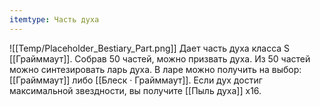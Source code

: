 ```yaml
---
itemtype: Часть духа
---
```

![[Temp/Placeholder_Bestiary_Part.png]]
Дает часть духа класса S [[Грайммаут]]. Собрав 50 частей, можно призвать духа. Из 50 частей можно синтезировать ларь духа. В ларе можно получить на выбор: [[Грайммаут]] либо [[Блеск · Грайммаут]]. Если дух достиг максимальной звездности, вы получите [[Пыль духа]] х16.
